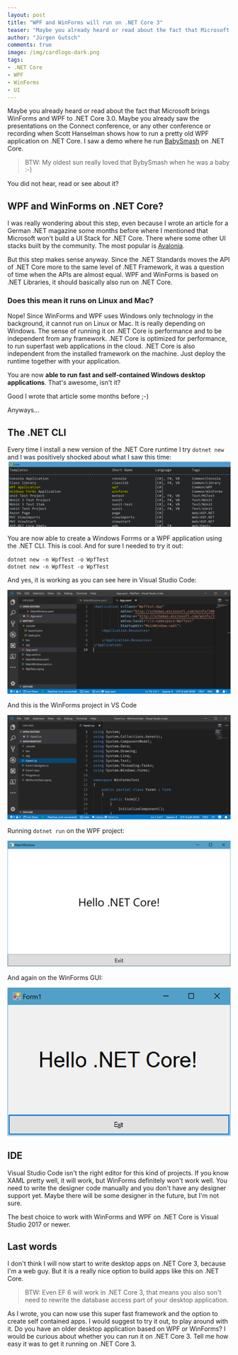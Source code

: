 ```yaml
---
layout: post
title: "WPF and WinForms will run on .NET Core 3"
teaser: "Maybe you already heard or read about the fact that Microsoft brings WinForms and WPF to .NET Core 3.0. Since the .NET Standards moves the API of .NET Core more to the same level of .NET Framework, it was a question of time when the APIs are almost equal."
author: "Jürgen Gutsch"
comments: true
image: /img/cardlogo-dark.png
tags: 
- .NET Core
- WPF
- WinForms
- UI
---
```


Maybe you already heard or read about the fact that Microsoft brings WinForms and WPF to .NET Core 3.0. Maybe you already saw the presentations on the Connect conference, or any other conference or recording when Scott Hanselman shows how to run a pretty old WPF application on .NET Core. I saw a demo where he run [BabySmash](https://www.hanselman.com/babysmash/) on .NET Core. 

> BTW: My oldest sun really loved that BybySmash when he was a baby :-)

You did not hear, read or see about it? 

## WPF and WinForms on .NET Core?

I was really wondering about this step, even because I wrote an article for a German .NET magazine some months before where I mentioned that Microsoft won't build a UI Stack for .NET Core. There where some other UI stacks built by the community. The most popular is [Avalonia](http://avaloniaui.net/).

But this step makes sense anyway. Since the .NET Standards moves the API of .NET Core more to the same level of .NET Framework, it was a question of time when the APIs are almost equal. WPF and WinForms is based on .NET Libraries, it should basically also run on .NET Core.

### Does this mean it runs on Linux and Mac?

Nope! Since WinForms and WPF uses Windows only technology in the background, it cannot run on Linux or Mac. It is really depending on Windows. The sense of running it on .NET Core is performance and to be independent from any framework. .NET Core is optimized for performance, to run superfast web applications in the cloud. .NET Core is also independent from the installed framework on the machine. Just deploy the runtime together with your application.

You are now **able to run fast and self-contained Windows desktop applications**. That's awesome, isn't it?

Good I wrote that article some months before ;-)

Anyways...

## The .NET CLI

Every time I install a new version of the .NET Core runtime I try `dotnet new` and I was positively shocked about what I saw this time:![](../img/netcore3/dotnet-new.png)

You are now able to create a Windows Forrms or a WPF application using the .NET CLI. This is cool. And for sure I needed to try it out:

~~~ shaell
dotnet new -n WpfTest -o WpfTest
dotnet new -n WpfTest -o WpfTest
~~~

And yes, it is working as you can see here in Visual Studio Code:

![](../img/netcore3/wpf.png)

And this is the WinForms project in VS Code

![](../img/netcore3/win.png)

Running `dotnet run` on the WPF project:

![](../img/netcore3/wpf-gui.png)

And again on the WinForms GUI:

![](../img/netcore3/win-gui.png)

## IDE

Visual Studio Code isn't the right editor for this kind of projects. If you know XAML pretty well, it will work, but WinForms definitely won't work well. You need to write the designer code manually and you don't have any designer support yet. Maybe there will be some designer in the future, but I'm not sure. 

The best choice to work with WinForms and WPF on .NET Core is Visual Studio 2017 or newer.

## Last words

I don't think I will now start to write desktop apps on .NET Core 3, because I'm a web guy. But it is a really nice option to build apps like this on .NET Core. 

> BTW: Even EF 6 will work in .NET Core 3, that means you also son't need to rewrite the database access part of your desktop application.

As I wrote, you can now use this super fast framework and the option to create self contained apps. I would suggest to try it out, to play around with it. Do you have an older desktop application based on WPF or WinForms? I would be curious about whether you can run it on .NET Core 3. Tell me how easy it was to get it running on .NET Core 3.